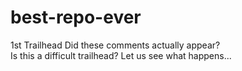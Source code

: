 # best-repo-ever
1st Trailhead
Did these comments actually appear?  
Is this a difficult trailhead?
Let us see what happens...
